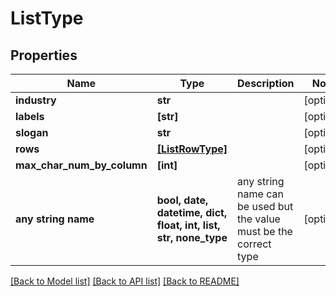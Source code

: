 # ListType


## Properties
Name | Type | Description | Notes
------------ | ------------- | ------------- | -------------
**industry** | **str** |  | [optional] 
**labels** | **[str]** |  | [optional] 
**slogan** | **str** |  | [optional] 
**rows** | [**[ListRowType]**](ListRowType.md) |  | [optional] 
**max_char_num_by_column** | **[int]** |  | [optional] 
**any string name** | **bool, date, datetime, dict, float, int, list, str, none_type** | any string name can be used but the value must be the correct type | [optional]

[[Back to Model list]](../README.md#documentation-for-models) [[Back to API list]](../README.md#documentation-for-api-endpoints) [[Back to README]](../README.md)



